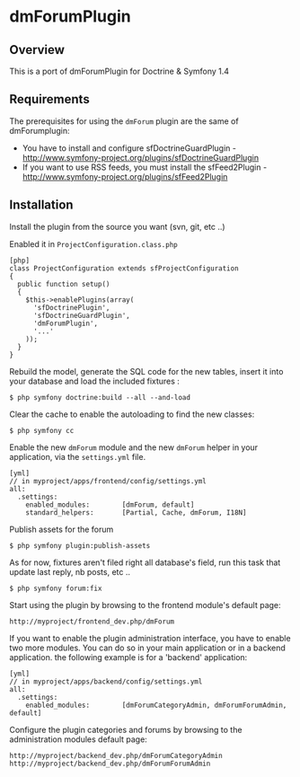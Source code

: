 dmForumPlugin
========================================================

Overview
--------

This is a port of dmForumPlugin for Doctrine & Symfony 1.4


Requirements
------------

The prerequisites for using the `dmForum` plugin are the same of dmForumplugin:

  * You have to install and configure sfDoctrineGuardPlugin - http://www.symfony-project.org/plugins/sfDoctrineGuardPlugin
  * If you want to use RSS feeds, you must install the sfFeed2Plugin - http://www.symfony-project.org/plugins/sfFeed2Plugin

Installation
------------

Install the plugin from the source you want (svn, git, etc ..)

Enabled it in `ProjectConfiguration.class.php`

    [php]
    class ProjectConfiguration extends sfProjectConfiguration
    {
      public function setup()
      {
        $this->enablePlugins(array(
          'sfDoctrinePlugin', 
          'sfDoctrineGuardPlugin',
          'dmForumPlugin',
          '...'
        ));
      }
    }

Rebuild the model, generate the SQL code for the new tables, insert it into your database and load the included fixtures :
    
    $ php symfony doctrine:build --all --and-load

Clear the cache to enable the autoloading to find the new classes:
    
    $ php symfony cc

Enable the new `dmForum` module and the new `dmForum` helper in your application, via the `settings.yml` file.
    
    [yml]
    // in myproject/apps/frontend/config/settings.yml
    all:
      .settings:
        enabled_modules:        [dmForum, default]
        standard_helpers:       [Partial, Cache, dmForum, I18N]

Publish assets for the forum

    $ php symfony plugin:publish-assets

As for now, fixtures aren't filed right all database's field, run this task that update last reply, nb posts, etc ..

    $ php symfony forum:fix

Start using the plugin by browsing to the frontend module's default page:
     
    http://myproject/frontend_dev.php/dmForum

If you want to enable the plugin administration interface, you have to enable two more modules. You can do so in your main application or in a backend application. the following example is for a 'backend' application:

    [yml]
    // in myproject/apps/backend/config/settings.yml
    all:
      .settings:
        enabled_modules:        [dmForumCategoryAdmin, dmForumForumAdmin, default]

Configure the plugin categories and forums by browsing to the administration modules default page:
     
    http://myproject/backend_dev.php/dmForumCategoryAdmin
    http://myproject/backend_dev.php/dmForumForumAdmin
